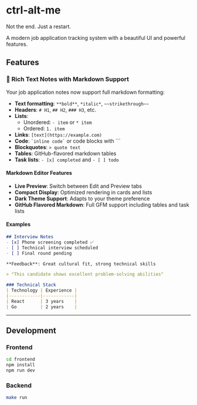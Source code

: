 # ctrl-alt-me

Not the end. Just a restart.

A modern job application tracking system with a beautiful UI and powerful features.

## Features

### 📝 Rich Text Notes with Markdown Support

Your job application notes now support full markdown formatting:

- **Text formatting**: `**bold**`, `*italic*`, `~~strikethrough~~`
- **Headers**: `# H1`, `## H2`, `### H3`, etc.
- **Lists**:
  - Unordered: `- item` or `* item`
  - Ordered: `1. item`
- **Links**: `[text](https://example.com)`
- **Code**: `` `inline code` `` or code blocks with ```
- **Blockquotes**: `> quote text`
- **Tables**: GitHub-flavored markdown tables
- **Task lists**: `- [x] completed` and `- [ ] todo`

#### Markdown Editor Features

- **Live Preview**: Switch between Edit and Preview tabs
- **Compact Display**: Optimized rendering in cards and lists
- **Dark Theme Support**: Adapts to your theme preference
- **GitHub Flavored Markdown**: Full GFM support including tables and task lists

#### Examples

```markdown
## Interview Notes
- [x] Phone screening completed ✅
- [ ] Technical interview scheduled
- [ ] Final round pending

**Feedback**: Great cultural fit, strong technical skills

> "This candidate shows excellent problem-solving abilities"

### Technical Stack
| Technology | Experience |
|------------|------------|
| React      | 3 years    |
| Go         | 2 years    |
```

---

## Development

### Frontend

```bash
cd frontend
npm install
npm run dev
```

### Backend

```bash
make run
```